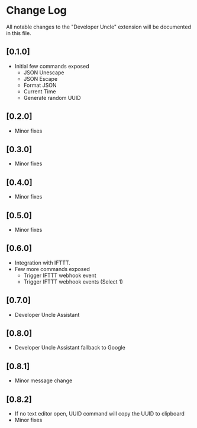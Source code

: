 # Change Log

All notable changes to the "Developer Uncle" extension will be documented in this file.

## [0.1.0]

- Initial few commands exposed 
    - JSON Unescape		
    - JSON Escape		
    - Format JSON		
    - Current Time		
    - Generate random UUID   

## [0.2.0]

- Minor fixes   

## [0.3.0]

- Minor fixes   

## [0.4.0]

- Minor fixes   

## [0.5.0]

- Minor fixes   

## [0.6.0]

- Integration with IFTTT.
- Few more commands exposed
    - Trigger IFTTT webhook event
    - Trigger IFTTT webhook events (Select 1) 

## [0.7.0]

- Developer Uncle Assistant

## [0.8.0]

- Developer Uncle Assistant fallback to Google

## [0.8.1]

- Minor message change

## [0.8.2]

- If no text editor open, UUID command will copy the UUID to clipboard
- Minor fixes
